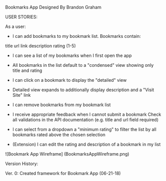 Bookmarks App
Designed By Brandon Graham


USER STORIES: 

As a user:

* I can add bookmarks to my bookmark list. Bookmarks contain:

title
url link
description
rating (1-5)

* I can see a list of my bookmarks when I first open the app

* All bookmarks in the list default to a "condensed" view showing only title and rating

* I can click on a bookmark to display the "detailed" view

* Detailed view expands to additionally display description and a "Visit Site" link

* I can remove bookmarks from my bookmark list

* I receive appropriate feedback when I cannot submit a bookmark
Check all validations in the API documentation (e.g. title and url field required)

* I can select from a dropdown a "minimum rating" to filter the list by all bookmarks rated above the chosen selection

* (Extension) I can edit the rating and description of a bookmark in my list


![Bookmark App Wireframe] (BookmarksAppWireframe.png)


Version History:

Ver. 0: Created framework for Bookmark App (06-21-18)
